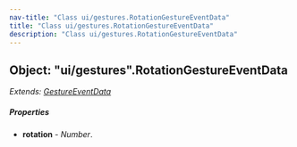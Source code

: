 ```yaml
---
nav-title: "Class ui/gestures.RotationGestureEventData"
title: "Class ui/gestures.RotationGestureEventData"
description: "Class ui/gestures.RotationGestureEventData"
---
```

## Object: "ui/gestures".RotationGestureEventData  
_Extends:_ [_GestureEventData_](../../ui/gestures/GestureEventData.md)

##### Properties
 - **rotation** - _Number_.